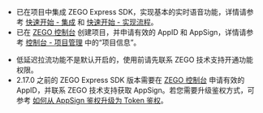 - 已在项目中集成 ZEGO Express SDK，实现基本的实时语音功能，详情请参考 [快速开始 - 集成](!ExpressAudioSDK-QuickStarts/integration) 和 [快速开始 - 实现流程](!ExpressAudioSDK-QuickStarts/Solution_Implementation)。
- 已在 [ZEGO 控制台](https://console.zego.im) 创建项目，并申请有效的 AppID 和 AppSign，详情请参考 [控制台 - 项目管理](#12107) 中的“项目信息”。

<div class="mk-warning">

- 低延迟拉流功能不是默认开启的，使用前请先联系 ZEGO 技术支持开通功能权限。
- 2.17.0 之前的 ZEGO Express SDK 版本需要在 [ZEGO 控制台](https://console.zego.im) 申请有效的 AppID，并联系 ZEGO 技术支持获取 AppSign。若您需要升级鉴权方式，可参考 [如何从 AppSign 鉴权升级为 Token 鉴权](http://doc-preview-zh.zego.im/faq/token_upgrade?product=ExpressVideo&platform=all)。
</div>

<div class = 'mk-warning'>
